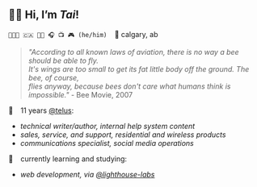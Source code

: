 ## 👋🏼 Hi, I’m *Tai*!
`👨🏻‍💻 🇨🇦 🏳️‍🌈 🎧 📺 🎮 (he/him)` &ensp; 📍 calgary, ab

> *"According to all known laws of aviation, there is no way a bee should be able to fly.\
> It's wings are too small to get its fat little body off the ground. The bee, of course,\
> flies anyway, because bees don't care what humans think is impossible."* - Bee Movie, 2007

💼 &ensp; 11 years [@telus](https://github.com/telus):
 - *technical writer/author, internal help system content*
 - *sales, service, and support, residential and wireless products*
 - *communications specialist, social media operations*

📓 &ensp; currently learning and studying:
- *web development, via [@lighthouse-labs](https://github.com/lighthouse-labs)*
